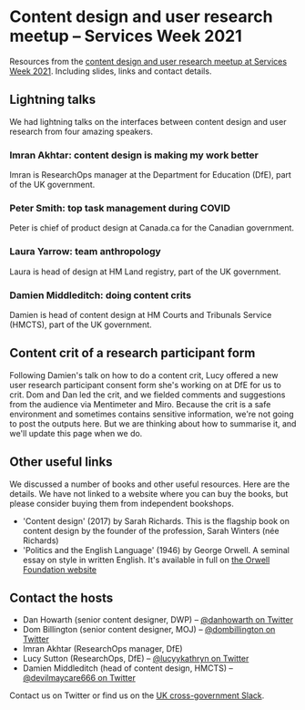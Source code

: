 # Content design and user research meetup – Services Week 2021
Resources from the <a href="https://www.eventbrite.co.uk/e/content-design-and-user-research-meetup-services-week-2021-tickets-142131482089">content design and user research meetup at Services Week 2021</a>. Including slides, links and contact details.

## Lightning talks

We had lightning talks on the interfaces between content design and user research from four amazing speakers.

### Imran Akhtar: content design is making my work better

Imran is ResearchOps manager at the Department for Education (DfE), part of the UK government.


### Peter Smith: top task management during COVID

Peter is chief of product design at Canada.ca for the Canadian government.


### Laura Yarrow: team anthropology

Laura is head of design at HM Land registry, part of the UK government.


### Damien Middleditch: doing content crits

Damien is head of content design at HM Courts and Tribunals Service (HMCTS), part of the UK government.


## Content crit of a research participant form

Following Damien's talk on how to do a content crit, Lucy offered a new user research participant consent form she's working on at DfE for us to crit. Dom and Dan led the crit, and we fielded comments and suggestions from the audience via Mentimeter and Miro. Because the crit is a safe environment and sometimes contains sensitive information, we're not going to post the outputs here. But we are thinking about how to summarise it, and we'll update this page when we do.

## Other useful links

We discussed a number of books and other useful resources. Here are the details. We have not linked to a website where you can buy the books, but please consider buying them from independent bookshops.

* 'Content design' (2017) by Sarah Richards. This is the flagship book on content design by the founder of the profession, Sarah Winters (née Richards)
* 'Politics and the English Language' (1946) by George Orwell. A seminal essay on style in written English. It's available in full on <a href="https://www.orwellfoundation.com/the-orwell-foundation/orwell/essays-and-other-works/politics-and-the-english-language/">the Orwell Foundation website</a>

## Contact the hosts
* Dan Howarth (senior content designer, DWP) – <a href="https://twitter.com/danhowarth">@danhowarth on Twitter</a>
* Dom Billington (senior content designer, MOJ) – <a href="https://twitter.com/dombillington">@dombillington on Twitter</a>
* Imran Akhtar (ResearchOps manager, DfE)
* Lucy Sutton (ResearchOps, DfE) – <a href="https://twitter.com/LucyyKathryn">@lucyykathryn on Twitter</a>
* Damien Middleditch (head of content design, HMCTS) – <a href="https://twitter.com/devilmaycare666">@devilmaycare666 on Twitter</a>

Contact us on Twitter or find us on the <a href="https://ukgovernmentdigital.slack.com/">UK cross-government Slack</a>.
